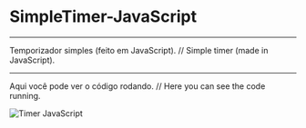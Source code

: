 # SimpleTimer-JavaScript
***
Temporizador simples (feito em JavaScript). // Simple timer (made in JavaScript).
***
Aqui você pode ver o código rodando. // Here you can see the code running.

![Timer JavaScript](https://user-images.githubusercontent.com/74058519/110487094-00cc3a00-80cc-11eb-8b90-c4f290cd1f66.png)
